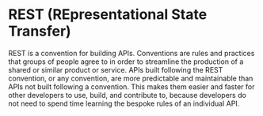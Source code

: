# REST (REpresentational State Transfer)

REST is a convention for building APIs. Conventions are rules and practices that groups of people agree to in order to streamline the production of a shared or similar product or service. APIs built following the REST convention, or any convention, are more predictable and maintainable than APIs not built following a convention. This makes them easier and faster for other developers to use, build, and contribute to, because developers do not need to spend time learning the bespoke rules of an individual API. 
